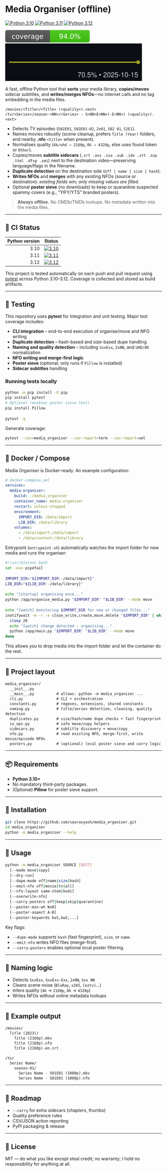 # Media Organiser (offline)

[![Python 3.10](https://github.com/sauravyash/media_organiser/actions/workflows/ci.yml/badge.svg?branch=master&label=Python%203.10)](https://github.com/sauravyash/media_organiser/actions/workflows/ci.yml)
[![Python 3.11](https://github.com/sauravyash/media_organiser/actions/workflows/ci.yml/badge.svg?branch=master&label=Python%203.11)](https://github.com/sauravyash/media_organiser/actions/workflows/ci.yml)
[![Python 3.12](https://github.com/sauravyash/media_organiser/actions/workflows/ci.yml/badge.svg?branch=master&label=Python%203.12)](https://github.com/sauravyash/media_organiser/actions/workflows/ci.yml)

![Coverage](coverage/badge.svg)
![Coverage graph](coverage/graph.svg)


A fast, offline Python tool that **sorts** your media library, **copies/moves** sidecar subtitles, and **writes/merges NFOs**—no internet calls and no tag embedding in the media files.

```
/movies/<Title>/<Title> (<quality>).<ext>
/tv/<Series>/season-<NN>/<Series> - S<NN>E<NN>(-E<NN>) (<quality>).<ext>
```

* Detects TV episodes (`S02E01`, `S02E01-02`, `2x01`, `S02 01`, `S2E1`).
* Names movies robustly (scene cleanup, prefers `Title (Year)` folders, and nearby **.nfo** `<title>` when present).
* Normalises quality (`4k/uhd → 2160p`, `8k → 4320p`, else uses found token or `Other`).
* Copies/moves **subtitle sidecars** (`.srt .ass .ssa .sub .idx .vtt .sup .ttml .dfxp .smi`) next to the destination video—preserving language/flags in the filename.
* **Duplicate detection** on the destination side (`off | name | size | hash`).
* **Writes NFOs** and **merges** with any existing NFOs (source or destination): *existing fields win; only missing values are filled*.
* Optional **poster sieve** (no downloads) to keep or quarantine suspected spammy covers (e.g., “YIFY/YTS” branded posters).

> **Always offline.** No OMDb/TMDb lookups. No metadata written into the media files.

---

## 🧪 CI Status

| Python version |                                                                                                Status                                                                                                 |
| -------------: |:-----------------------------------------------------------------------------------------------------------------------------------------------------------------------------------------------------:|
|           3.10 | [![3.10](https://github.com/sauravyash/media_organiser/actions/workflows/ci.yml/badge.svg?branch=master&label=Python%203.10)](https://github.com/sauravyash/media_organiser/actions/workflows/ci.yml) |
|           3.11 | [![3.11](https://github.com/sauravyash/media_organiser/actions/workflows/ci.yml/badge.svg?branch=master&label=Python%203.11)](https://github.com/sauravyash/media_organiser/actions/workflows/ci.yml) |
|           3.12 | [![3.12](https://github.com/sauravyash/media_organiser/actions/workflows/ci.yml/badge.svg?branch=master&label=Python%203.12)](https://github.com/sauravyash/media_organiser/actions/workflows/ci.yml) |

This project is tested automatically on each push and pull request using [pytest](https://docs.pytest.org/) across Python 3.10–3.12. Coverage is collected and stored as build artifacts.

---

## 🧪 Testing

This repository uses **pytest** for integration and unit testing. Major test coverage includes:

* **CLI integration** – end-to-end execution of organise/move and NFO writing
* **Duplicate detection** – hash-based and size-based dupe handling
* **Naming and quality detection** – including `SxxExx`, `2xNN`, and `UHD/8K` normalization
* **NFO writing and merge-first logic**
* **Poster sieve** (optional; only runs if `Pillow` is installed)
* **Sidecar subtitles** handling

### Running tests locally

```bash
python -m pip install -U pip
pip install pytest
# Optional (enables poster sieve test)
pip install Pillow

pytest -q
```

Generate coverage:

```bash
pytest --cov=media_organiser --cov-report=term --cov-report=xml
```

---

## 🐳 Docker / Compose

Media Organiser is Docker-ready. An example configuration:

```yaml
# docker-compose.yml
services:
  media-organiser:
    build: ./media_organiser
    container_name: media-organiser
    restart: unless-stopped
    environment:
      IMPORT_DIR: /data/import
      LIB_DIR: /data/library
    volumes:
      - /data/import:/data/import
      - /data/content:/data/library
```

Entrypoint (`entrypoint.sh`) automatically watches the import folder for new media and runs the organiser:

```bash
#!/usr/bin/env bash
set -euo pipefail

IMPORT_DIR="${IMPORT_DIR:-/data/import}"
LIB_DIR="${LIB_DIR:-/data/library}"

echo "[startup] organising once..."
python /app/organise_media.py "$IMPORT_DIR" "$LIB_DIR" --mode move

echo "[watch] monitoring $IMPORT_DIR for new or changed files..."
inotifywait -m -r -e close_write,create,move,delete "$IMPORT_DIR" | while read -r _; do
  sleep 20
  echo "[watch] change detected — organising..."
  python /app/main.py "$IMPORT_DIR" "$LIB_DIR" --mode move
done
```

This allows you to drop media into the import folder and let the container do the rest.

---

## 📁 Project layout

```
media_organiser/
  __init__.py
  __main__.py          # allows: python -m media_organiser ...
  cli.py               # CLI + orchestration
  constants.py         # regexes, extensions, shared constants
  naming.py            # title/series detection, cleaning, quality detection
  duplicates.py        # size/hash/name dupe checks + fast fingerprint
  io_ops.py            # safe move/copy helpers
  sidecars.py          # subtitle discovery + move/copy
  nfo.py               # read existing NFO, merge-first, write movie/episode NFOs
  posters.py           # (optional) local poster sieve and carry logic
```

---

## 📦 Requirements

* **Python 3.10+**
* No mandatory third-party packages.
* (Optional) **Pillow** for poster sieve support.

---

## 🚀 Installation

```bash
git clone https://github.com/sauravyash/media_organiser.git
cd media_organiser
python -m media_organiser --help
```

---

## 🧰 Usage

```bash
python -m media_organiser SOURCE [DEST]
  [--mode move|copy]
  [--dry-run]
  [--dupe-mode off|name|size|hash]
  [--emit-nfo off|movie|tv|all]
  [--nfo-layout same-stem|kodi]
  [--overwrite-nfo]
  [--carry-posters off|keep|skip|quarantine]
  [--poster-min-wh WxH]
  [--poster-aspect A-B]
  [--poster-keywords kw1,kw2,...]
```

Key flags:

* `--dupe-mode` supports `hash` (fast fingerprint), `size`, or `name`.
* `--emit-nfo` writes NFO files (merge-first).
* `--carry-posters` enables optional local poster filtering.

---

## 🧠 Naming logic

* Detects `SxxExx`, `SxxExx-Exx`, `2xNN`, `Sxx NN`
* Cleans scene noise (`BluRay`, `x265`, `[eztv]`...)
* Infers quality (`4k` → `2160p`, `8k` → `4320p`)
* Writes NFOs without online metadata lookups

---

## 🧼 Example output

```
/movies/
  Title (2023)/
    Title (2160p).mkv
    Title (2160p).nfo
    Title (2160p).en.srt

/tv/
  Series Name/
    season-01/
      Series Name - S01E01 (1080p).mkv
      Series Name - S01E01 (1080p).nfo
```

---

## 🧭 Roadmap

* `--carry` for extra sidecars (chapters, thumbs)
* Quality preference rules
* CSV/JSON action reporting
* PyPI packaging & release

---

## 📝 License

MIT — do what you like except steal credit; no warranty; I hold no responsibility for anything at all.
